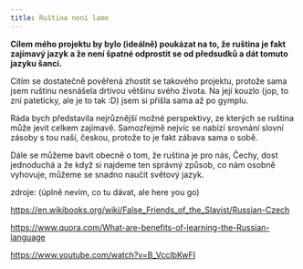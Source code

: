 ```yaml
---
title: Ruština není lame
---
```


**Cílem mého projektu by bylo (ideálně) poukázat na to, že ruština je fakt zajímavý jazyk a že není špatné odprostit se od předsudků a dát tomuto jazyku šanci.**

Cítím se dostatečně pověřená zhostit se takového projektu, protože sama jsem ruštinu nesnášela drtivou většinu svého života. Na její kouzlo (jop, to zní pateticky, ale je to tak :D) jsem si přišla sama až po gymplu.

Ráda bych představila nejrůznější možné perspektivy, ze kterých se ruština může jevit celkem zajímavě. Samozřejmě nejvíc se nabízí srovnání slovní zásoby s tou naší, českou, protože to je fakt zábava sama o sobě. 

Dále se můžeme bavit obecně o tom, že ruština je pro nás, Čechy, dost jednoduchá a že když si najdeme ten správný způsob, co nám osobně vyhovuje, můžeme se snadno naučit světový jazyk.

zdroje:
(úplně nevím, co tu dávat, ale here you go)

https://en.wikibooks.org/wiki/False_Friends_of_the_Slavist/Russian-Czech

https://www.quora.com/What-are-benefits-of-learning-the-Russian-language

https://www.youtube.com/watch?v=B_VccIbKwFI
